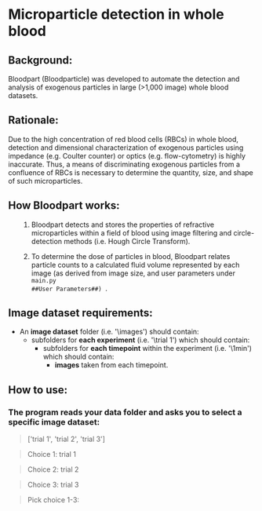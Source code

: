 # Microparticle detection in whole blood

## Background:
Bloodpart (Bloodparticle) was developed to automate the detection and analysis of exogenous particles in large (>1,000 image) whole blood datasets.

## Rationale:
Due to the high concentration of red blood cells (RBCs) in whole blood, detection and dimensional characterization of exogenous particles using impedance (e.g. Coulter counter) or optics (e.g. flow-cytometry) is highly inaccurate.  Thus, a means of discriminating exogenous particles from a confluence of RBCs is necessary to determine the quantity, size, and shape of such microparticles.  

## How Bloodpart works:
<ul>

1. Bloodpart detects and stores the properties of refractive microparticles within a field of blood using image filtering and circle-detection methods (i.e. Hough Circle Transform).

2. To determine the dose of particles in blood, Bloodpart relates particle counts to a calculated fluid volume represented by each image (as derived from image size, and user parameters under <code> main.py ##User Parameters##) </code>.
</ul>

## Image dataset requirements:
- An **image dataset** folder (i.e. '\\images') should contain: 
    - subfolders for **each experiment** (i.e. '\\trial 1') which should contain: 
        - subfolders for **each timepoint** within the experiment (i.e. '\\1min') which should contain: 
            - **images** taken from each timepoint.

## How to use:
### The program reads your data folder and asks you to select a specific image dataset:

> ['trial 1', 'trial 2', 'trial 3']

> Choice 1: trial 1

> Choice 2: trial 2

> Choice 3: trial 3

> Pick choice 1-3: